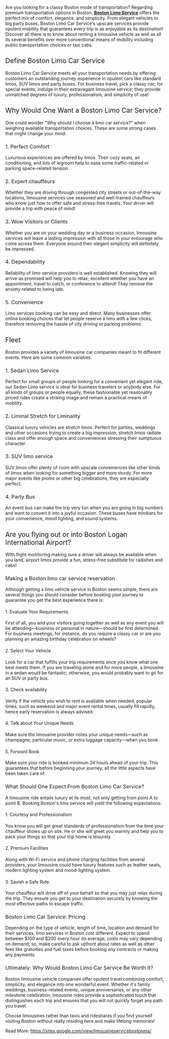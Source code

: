 <p><span style="font-weight: 400;">Are you looking for a classy Boston mode of transportation? Regarding premium transportation options in Boston, </span><a href="https://blacklimoride.com/"><strong>Boston Limo Service</strong></a><span style="font-weight: 400;"> offers the perfect mix of comfort, elegance, and simplicity. From elegant vehicles to big party buses, Boston Limo Car Service's upscale services provide opulent mobility that guarantees every trip is as enjoyable as its destination! Discover all there is to know about renting a limousine vehicle as well as all its several benefits over more conventional means of mobility including public transportation choices or taxi cabs.</span></p>
<h2><span style="font-weight: 400;">Define Boston Limo Car Service&nbsp;</span></h2>
<p><span style="font-weight: 400;">Boston Limo Car Service meets all your transportation needs by offering customers an outstanding journey experience in opulent cars like standard limos, SUV limos and party buses. For business travel, pick a classy car; for special events, indulge in their extravagant limousine service; they provide unmatched degrees of luxury, professionalism, and simplicity of use!</span></p>
<h2><span style="font-weight: 400;">Why Would One Want a Boston Limo Car Service?&nbsp;</span></h2>
<p><span style="font-weight: 400;">One could wonder "Why should I choose a limo car service?" when weighing available transportation choices. These are some strong cases that might change your mind:</span></p>
<h3><span style="font-weight: 400;">1. Perfect Comfort</span></h3>
<p><span style="font-weight: 400;">Luxurious experiences are offered by limos. Their cozy seats, air conditioning, and lots of legroom help to ease some traffic-related or parking space-related tension.</span></p>
<h3><span style="font-weight: 400;">2. Expert chauffeurs</span></h3>
<p><span style="font-weight: 400;">Whether they are driving through congested city streets or out-of-the-way locations, limousine services use seasoned and well-trained chauffeurs who know just how to offer safe and stress-free travels. Your driver will provide a trip with peace of mind!</span></p>
<h3><span style="font-weight: 400;">3. Wow Visitors or Clients&nbsp;</span></h3>
<p><span style="font-weight: 400;">Whether you are on your wedding day or a business occasion, limousine services will leave a lasting impression with all those in your entourage who come across them. Everyone around their elegant simplicity will definitely be impressed.</span></p>
<h3><span style="font-weight: 400;">4. Dependability</span></h3>
<p><span style="font-weight: 400;">Reliability of limo service providers is well established. Knowing they will arrive as promised will help you to relax; excellent whether you have an appointment, travel to catch, or conference to attend! They remove the anxiety related to being late.</span></p>
<h3><span style="font-weight: 400;">5. Convenience</span></h3>
<p><span style="font-weight: 400;">Limo services booking can be easy and direct. Many businesses offer online booking choices that let people reserve a limo with a few clicks, therefore removing the hassle of city driving or parking problems.</span></p>
<h2><span style="font-weight: 400;">Fleet</span></h2>
<p><span style="font-weight: 400;">Boston provides a variety of limousine car companies meant to fit different events. Here are some common varieties:</span></p>
<h3><span style="font-weight: 400;">1. Sedan Limo Service</span></h3>
<p><span style="font-weight: 400;">Perfect for small groups or people looking for a convenient yet elegant ride, our Sedan Limo service is ideal for business travelers or anybody else. For all kinds of groups or people equally, these fashionable yet reasonably priced rides create a striking image and remain a practical means of mobility.</span></p>
<h3><span style="font-weight: 400;">2. Liminal Stretch for Liminality</span></h3>
<p><span style="font-weight: 400;">Classical luxury vehicles are stretch limos. Perfect for parties, weddings and other occasions trying to create a big impression, stretch limos radiate class and offer enough space and conveniences stressing their sumptuous character.</span></p>
<h3><span style="font-weight: 400;">3. SUV limo service</span></h3>
<p><span style="font-weight: 400;">SUV limos offer plenty of room with upscale conveniences like other kinds of limos when looking for something bigger and more sturdy. For more major events like proms or other big celebrations, they are especially perfect.</span></p>
<h3><span style="font-weight: 400;">4. Party Bus</span></h3>
<p><span style="font-weight: 400;">An event bus can make the trip very fun when you are going in big numbers and want to convert it into a joyful occasion. These buses have minibars for your convenience, mood lighting, and sound systems.</span></p>
<h2><span style="font-weight: 400;">Are you flying out or into Boston Logan International Airport?&nbsp;</span></h2>
<p><span style="font-weight: 400;">With flight monitoring making sure a driver will always be available when you land, airport limos provide a fun, stress-free substitute for radishes and cabs!</span></p>
<h3><span style="font-weight: 400;">Making a Boston limo car service reservation</span></h3>
<p><span style="font-weight: 400;">Although getting a limo vehicle service in Boston seems simple, there are several things you should consider before booking your journey to guarantee you get the best experience there is:</span></p>
<h4><span style="font-weight: 400;">1. Evaluate Your Requirements.</span></h4>
<p><span style="font-weight: 400;">First of all, you and your visitors going together as well as any event you will be attending&mdash;business or personal in nature&mdash;should be first determined. For business meetings, for instance, do you require a classy car or are you planning an amazing birthday celebration on wheels?</span></p>
<h4><span style="font-weight: 400;">2. Select Your Vehicle</span></h4>
<p><span style="font-weight: 400;">Look for a car that fulfills your trip requirements once you know what one best meets them. If you are traveling alone and for more people, a limousine in a sedan would be fantastic; otherwise, you would probably want to go for an SUV or party bus.</span></p>
<h4><span style="font-weight: 400;">3. Check availability</span></h4>
<p><span style="font-weight: 400;">Verify if the vehicle you wish to rent is available when needed; popular times, such as weekend and major event rental times, usually fill rapidly, hence early reservation is always advised.</span></p>
<h4><span style="font-weight: 400;">4. Talk about Your Unique Needs</span></h4>
<p><span style="font-weight: 400;">Make sure the limousine provider notes your unique needs&mdash;such as champagne, particular music, or extra luggage capacity&mdash;when you book.</span></p>
<h4><span style="font-weight: 400;">5. Forward Book</span></h4>
<p><span style="font-weight: 400;">Make sure your ride is booked minimum 24 hours ahead of your trip. This guarantees that before beginning your journey, all the little aspects have been taken care of.</span></p>
<h3><span style="font-weight: 400;">What Should One Expect From Boston Limo Car Service?&nbsp;</span></h3>
<p><span style="font-weight: 400;">A limousine ride entails luxury at its most, not only getting from point A to point B. Booking Boston's limo service will yield the following expectations:</span></p>
<h4><span style="font-weight: 400;">1. Courtesy and Professionalism</span></h4>
<p><span style="font-weight: 400;">You know you will get great standards of professionalism from the time your chauffeur shows up on site. He or she will greet you warmly and help you to pack your things so that your trip home is leisurely.</span></p>
<h4><span style="font-weight: 400;">2. Premium Facilities</span></h4>
<p><span style="font-weight: 400;">Along with Wi-Fi service and phone charging facilities from several providers, your limousine could have luxury features such as leather seats, modern lighting system and mood-lighting system.</span></p>
<h4><span style="font-weight: 400;">3. Savish a Safe Ride.</span></h4>
<p><span style="font-weight: 400;">Your chauffeur will drive off of your behalf so that you may just relax during the trip. They ensure you get to your destination securely by knowing the most effective paths to escape traffic.</span></p>
<h3><span style="font-weight: 400;">Boston Limo Car Service: Pricing</span></h3>
<p><span style="font-weight: 400;">Depending on the type of vehicle, length of time, location and demand for their services, limo services in Boston cost different. Expect to spend between $100 and $200 every hour on average; costs may vary depending on demand; so, make careful to ask upfront about rates as well as other fees like gratuities and fuel taxes before booking any contracts or making any payments.</span></p>
<h3><span style="font-weight: 400;">Ultimately: Why Would Boston Limo Car Service Be Worth It?</span></h3>
<p><span style="font-weight: 400;">Boston limousine vehicle companies offer opulent travel combining comfort, simplicity, and elegance into one wonderful event. Whether it's family weddings, business-related events, unique anniversaries, or any other milestone celebration, limousine rides provide a sophisticated touch that distinguishes each trip and ensures that you will not quickly forget any path you travel.</span></p>
<p><span style="font-weight: 400;">Choose limousines rather than taxis and rideshares if you find yourself visiting Boston without really residing here and make lifelong memories!</span></p>
<p><span style="font-weight: 400;">Read More: </span><a href="https://sites.google.com/view/limousineservicebostonma/"><span style="font-weight: 400;">https://sites.google.com/view/limousineservicebostonma/</span></a></p>
